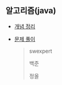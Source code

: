 ## 알고리즘(java)

- [개념 정리](https://github.com/kim6394/gs_Algorithm/tree/master/Algorithm/%EA%B0%9C%EB%85%90%20%EC%A0%95%EB%A6%AC)

- [문제 풀이](https://github.com/kim6394/gs_Algorithm/tree/master/Algorithm/%EB%AC%B8%EC%A0%9C%20%ED%92%80%EC%9D%B4)

  > swexpert
  >
  > 백준
  >
  > 정올

